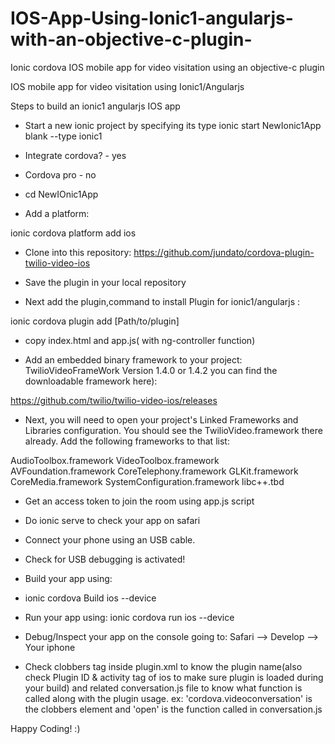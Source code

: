 # IOS-App-Using-Ionic1-angularjs-with-an-objective-c-plugin-
Ionic cordova IOS mobile app for video visitation using an objective-c plugin 

IOS mobile app for video visitation using Ionic1/Angularjs

Steps to build an ionic1 angularjs IOS app

* Start a new ionic project by specifying its type
ionic start NewIonic1App blank --type ionic1

* Integrate cordova? - yes
* Cordova pro - no

* cd NewIOnic1App

* Add a platform: 

ionic cordova platform add ios

* Clone into this repository: 
https://github.com/jundato/cordova-plugin-twilio-video-ios

* Save the plugin in your local repository

* Next add the plugin,command to install Plugin for ionic1/angularjs :

ionic cordova plugin add [Path/to/plugin]

* copy index.html and app.js( with ng-controller function)

* Add an embedded binary framework to your project: TwilioVideoFrameWork Version 1.4.0 or 1.4.2  you can find the downloadable framework here): 

https://github.com/twilio/twilio-video-ios/releases

* Next, you will need to open your project's Linked Frameworks and Libraries configuration. You should see the TwilioVideo.framework there already. Add the following frameworks to that list:

AudioToolbox.framework
VideoToolbox.framework
AVFoundation.framework
CoreTelephony.framework
GLKit.framework
CoreMedia.framework
SystemConfiguration.framework
libc++.tbd

* Get an access token to join the room using app.js script

* Do ionic serve to check your app on safari

* Connect your phone using an USB cable.

* Check for USB debugging is activated!

* Build your app using:

* ionic cordova Build ios --device

* Run your app using:
ionic cordova run ios --device

* Debug/Inspect your app on the console going to: Safari --> Develop --> Your iphone 

* Check clobbers tag inside plugin.xml to know the plugin name(also check Plugin ID & activity tag of ios to make sure plugin is loaded during your build) and related conversation.js file to know what function is called along with the plugin usage.
ex: 'cordova.videoconversation' is the clobbers element and 'open' is the function called in conversation.js

Happy Coding! :)
